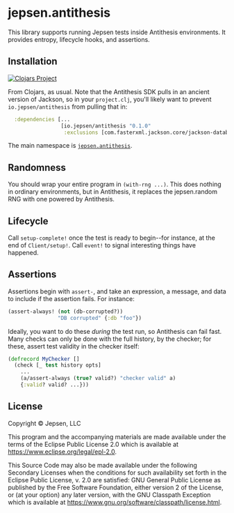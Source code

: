 # jepsen.antithesis

This library supports running Jepsen tests inside Antithesis environments. It
provides entropy, lifecycle hooks, and assertions.

## Installation

[![Clojars Project](https://img.shields.io/clojars/v/io.jepsen/antithesis.svg)](https://clojars.org/io.jepsen/antithesis)

From Clojars, as usual. Note that the Antithesis SDK pulls in an ancient
version of Jackson, so in your `project.clj`, you'll likely want to prevent
`io.jepsen/antithesis` from pulling that in:

```clj
  :dependencies [...
                 [io.jepsen/antithesis "0.1.0"
                  :exclusions [com.fasterxml.jackson.core/jackson-databind]]
```

The main namespace is [`jepsen.antithesis`](src/jepsen/antithesis.clj).

## Randomness

You should wrap your entire program in `(with-rng ...)`. This does nothing in
ordinary environments, but in Antithesis, it replaces the jepsen.random RNG
with one powered by Antithesis.

## Lifecycle

Call `setup-complete!` once the test is ready to begin--for instance, at the
end of `Client/setup!`. Call `event!` to signal interesting things have
happened.

## Assertions

Assertions begin with `assert-`, and take an expression, a message, and data
to include if the assertion fails. For instance:

```clj
(assert-always! (not (db-corrupted?))
                "DB corrupted" {:db "foo"})
```

Ideally, you want to do these *during* the test run, so Antithesis can fail
fast. Many checks can only be done with the full history, by the checker; for
these, assert test validity in the checker itself:

```clj
(defrecord MyChecker []
  (check [_ test history opts]
    ...
    (a/assert-always (true? valid?) "checker valid" a)
    {:valid? valid? ...}))
```

## License

Copyright © Jepsen, LLC

This program and the accompanying materials are made available under the
terms of the Eclipse Public License 2.0 which is available at
https://www.eclipse.org/legal/epl-2.0.

This Source Code may also be made available under the following Secondary
Licenses when the conditions for such availability set forth in the Eclipse
Public License, v. 2.0 are satisfied: GNU General Public License as published by
the Free Software Foundation, either version 2 of the License, or (at your
option) any later version, with the GNU Classpath Exception which is available
at https://www.gnu.org/software/classpath/license.html.
